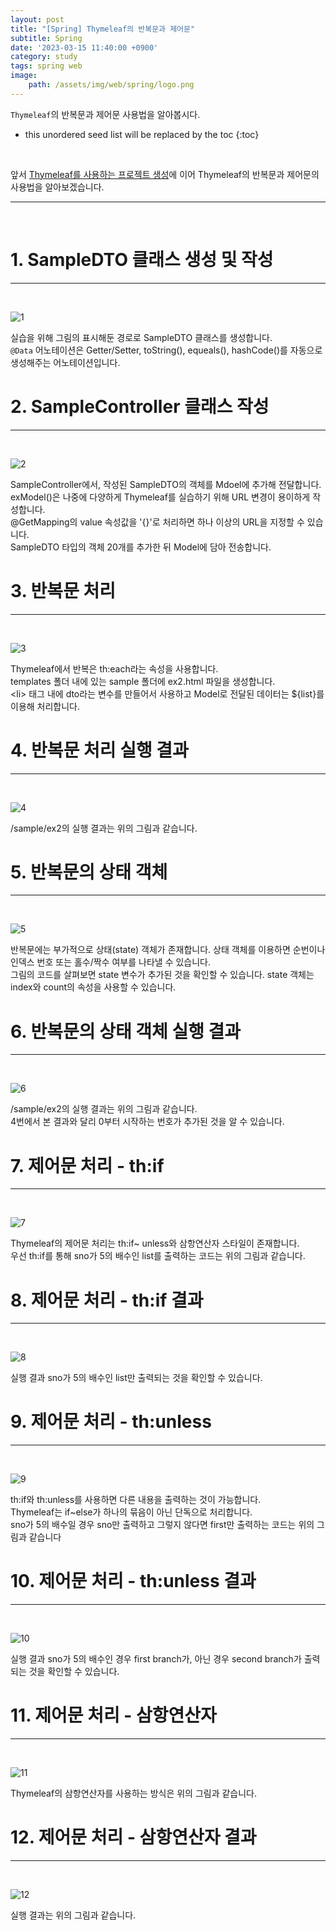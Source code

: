 ```yaml
---
layout: post
title: "[Spring] Thymeleaf의 반복문과 제어문"
subtitle: Spring
date: '2023-03-15 11:40:00 +0900'
category: study
tags: spring web
image:
    path: /assets/img/web/spring/logo.png
---
```


`Thymeleaf`의 반복문과 제어문 사용법을 알아봅시다.

<!--more-->

* this unordered seed list will be replaced by the toc
{:toc}
<br>

앞서 [Thymeleaf를 사용하는 프로젝트 생성](https://heesung98.github.io/study/Spring-_Thymeleaf%EB%A5%BC_%EC%82%AC%EC%9A%A9%ED%95%98%EB%8A%94_%ED%94%84%EB%A1%9C%EC%A0%9D%ED%8A%B8_%EC%83%9D%EC%84%B1.html)에 이어 Thymeleaf의 반복문과 제어문의 사용법을 알아보겠습니다.

---
<br>

# 1. SampleDTO 클래스 생성 및 작성
---
<br>

![1](/assets/img/web/spring/2023-03-15-[Spring]_Thymeleaf의_반복문과_제어문/1.PNG)
<br>

실습을 위해 그림의 표시해둔 경로로 SampleDTO 클래스를 생성합니다.<br>
`@Data` 어노테이션은 Getter/Setter, toString(), equeals(), hashCode()를 자동으로 생성해주는 어노테이션입니다.<br>

# 2. SampleController 클래스 작성
---
<br>

![2](/assets/img/web/spring/2023-03-15-[Spring]_Thymeleaf의_반복문과_제어문/2.PNG)
<br>

SampleController에서, 작성된 SampleDTO의 객체를 Mdoel에 추가해 전달합니다.<br>
exModel()은 나중에 다양하게 Thymeleaf를 실습하기 위해 URL 변경이 용이하게 작성합니다.<br> @GetMapping의 value 속성값을 '{}'로 처리하면 하나 이상의 URL을 지정할 수 있습니다.<br>
SampleDTO 타입의 객체 20개를 추가한 뒤 Model에 담아 전송합니다.<br>

# 3. 반복문 처리
---
<br>

![3](/assets/img/web/spring/2023-03-15-[Spring]_Thymeleaf의_반복문과_제어문/3.PNG)
<br>

Thymeleaf에서 반복은 th:each라는 속성을 사용합니다.<br>
templates 폴더 내에 있는 sample 폴더에 ex2.html 파일을 생성합니다.<br>
\<li\> 태그 내에 dto라는 변수를 만들어서 사용하고 Model로 전달된 데이터는 ${list}를 이용해 처리합니다.


# 4. 반복문 처리 실행 결과
---
<br>

![4](/assets/img/web/spring/2023-03-15-[Spring]_Thymeleaf의_반복문과_제어문/4.PNG)
<br>

/sample/ex2의 실행 결과는 위의 그림과 같습니다.<br>

# 5. 반복문의 상태 객체
---
<br>

![5](/assets/img/web/spring/2023-03-15-[Spring]_Thymeleaf의_반복문과_제어문/5.PNG)
<br>

반복문에는 부가적으로 상태(state) 객체가 존재합니다. 상태 객체를 이용하면 순번이나 인덱스 번호 또는 홀수/짝수 여부를 나타낼 수 있습니다.<br>
그림의 코드를 살펴보면 state 변수가 추가된 것을 확인할 수 있습니다. state 객체는 index와 count의 속성을 사용할 수 있습니다.

# 6. 반복문의 상태 객체 실행 결과
---
<br>

![6](/assets/img/web/spring/2023-03-15-[Spring]_Thymeleaf의_반복문과_제어문/6.PNG)
<br>

/sample/ex2의 실행 결과는 위의 그림과 같습니다.<br>
4번에서 본 결과와 달리 0부터 시작하는 번호가 추가된 것을 알 수 있습니다.<br>

# 7. 제어문 처리 - th:if
---
<br>

![7](/assets/img/web/spring/2023-03-15-[Spring]_Thymeleaf의_반복문과_제어문/7.PNG)
<br>

Thymeleaf의 제어문 처리는 th:if~ unless와 삼항연산자 스타일이 존재합니다.<br>
우선 th:if를 통해 sno가 5의 배수인 list를 출력하는 코드는 위의 그림과 같습니다.<br>

# 8. 제어문 처리 - th:if 결과
---
<br>

![8](/assets/img/web/spring/2023-03-15-[Spring]_Thymeleaf의_반복문과_제어문/8.PNG)
<br>

실행 결과 sno가 5의 배수인 list만 출력되는 것을 확인할 수 있습니다.<br>

# 9. 제어문 처리 - th:unless
---
<br>

![9](/assets/img/web/spring/2023-03-15-[Spring]_Thymeleaf의_반복문과_제어문/9.PNG)
<br>

th:if와 th:unless를 사용하면 다른 내용을 출력하는 것이 가능합니다.<br>
Thymeleaf는 if~else가 하나의 묶음이 아닌 단독으로 처리합니다.<br>
sno가 5의 배수일 경우 sno만 출력하고 그렇지 않다면 first만 출력하는 코드는 위의 그림과 같습니다<br>

# 10. 제어문 처리 - th:unless 결과
---
<br>

![10](/assets/img/web/spring/2023-03-15-[Spring]_Thymeleaf의_반복문과_제어문/10.PNG)
<br>

실행 결과 sno가 5의 배수인 경우 first branch가, 아닌 경우 second branch가 출력되는 것을 확인할 수 있습니다.

# 11. 제어문 처리 - 삼항연산자
---
<br>

![11](/assets/img/web/spring/2023-03-15-[Spring]_Thymeleaf의_반복문과_제어문/11.PNG)
<br>

Thymeleaf의 삼항연산자를 사용하는 방식은 위의 그림과 같습니다.

# 12. 제어문 처리 - 삼항연산자 결과
---
<br>

![12](/assets/img/web/spring/2023-03-15-[Spring]_Thymeleaf의_반복문과_제어문/12.PNG)
<br>

실행 결과는 위의 그림과 같습니다.<br>